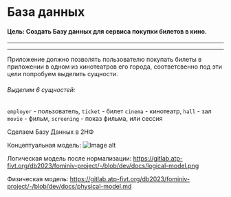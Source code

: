 # База данных
#### **Цель:** Создать Базу данных для сервиса покупки билетов в кино.
---
---
Приложение должно позволять пользователю покупать билеты в приложении в одном из кинотеатров его города, соответсвенно под эти цели попробуем выделить сущности.

###### Выделим 6 сущностей:
`employer` - пользователь, `ticket` - билет
`cinema` - кинотеатр, `hall` - зал
 `movie` - фильм, `screening` - показ фильма, или сессия
 
 Сделаем Базу Данных в 2НФ
 
 Концептуальная модель:
 ![Image alt](https://gitlab.atp-fivt.org/db2023/fominiv-project/-/blob/dev/docs/conceptual-model.png)
 
  Логическая модель после нормализации:
https://gitlab.atp-fivt.org/db2023/fominiv-project/-/blob/dev/docs/logical-model.png

 Физическая модель:       https://gitlab.atp-fivt.org/db2023/fominiv-project/-/blob/dev/docs/physical-model.md
